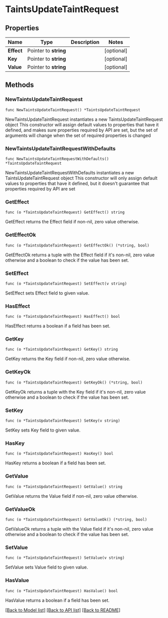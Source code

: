 # TaintsUpdateTaintRequest

## Properties

Name | Type | Description | Notes
------------ | ------------- | ------------- | -------------
**Effect** | Pointer to **string** |  | [optional] 
**Key** | Pointer to **string** |  | [optional] 
**Value** | Pointer to **string** |  | [optional] 

## Methods

### NewTaintsUpdateTaintRequest

`func NewTaintsUpdateTaintRequest() *TaintsUpdateTaintRequest`

NewTaintsUpdateTaintRequest instantiates a new TaintsUpdateTaintRequest object
This constructor will assign default values to properties that have it defined,
and makes sure properties required by API are set, but the set of arguments
will change when the set of required properties is changed

### NewTaintsUpdateTaintRequestWithDefaults

`func NewTaintsUpdateTaintRequestWithDefaults() *TaintsUpdateTaintRequest`

NewTaintsUpdateTaintRequestWithDefaults instantiates a new TaintsUpdateTaintRequest object
This constructor will only assign default values to properties that have it defined,
but it doesn't guarantee that properties required by API are set

### GetEffect

`func (o *TaintsUpdateTaintRequest) GetEffect() string`

GetEffect returns the Effect field if non-nil, zero value otherwise.

### GetEffectOk

`func (o *TaintsUpdateTaintRequest) GetEffectOk() (*string, bool)`

GetEffectOk returns a tuple with the Effect field if it's non-nil, zero value otherwise
and a boolean to check if the value has been set.

### SetEffect

`func (o *TaintsUpdateTaintRequest) SetEffect(v string)`

SetEffect sets Effect field to given value.

### HasEffect

`func (o *TaintsUpdateTaintRequest) HasEffect() bool`

HasEffect returns a boolean if a field has been set.

### GetKey

`func (o *TaintsUpdateTaintRequest) GetKey() string`

GetKey returns the Key field if non-nil, zero value otherwise.

### GetKeyOk

`func (o *TaintsUpdateTaintRequest) GetKeyOk() (*string, bool)`

GetKeyOk returns a tuple with the Key field if it's non-nil, zero value otherwise
and a boolean to check if the value has been set.

### SetKey

`func (o *TaintsUpdateTaintRequest) SetKey(v string)`

SetKey sets Key field to given value.

### HasKey

`func (o *TaintsUpdateTaintRequest) HasKey() bool`

HasKey returns a boolean if a field has been set.

### GetValue

`func (o *TaintsUpdateTaintRequest) GetValue() string`

GetValue returns the Value field if non-nil, zero value otherwise.

### GetValueOk

`func (o *TaintsUpdateTaintRequest) GetValueOk() (*string, bool)`

GetValueOk returns a tuple with the Value field if it's non-nil, zero value otherwise
and a boolean to check if the value has been set.

### SetValue

`func (o *TaintsUpdateTaintRequest) SetValue(v string)`

SetValue sets Value field to given value.

### HasValue

`func (o *TaintsUpdateTaintRequest) HasValue() bool`

HasValue returns a boolean if a field has been set.


[[Back to Model list]](../README.md#documentation-for-models) [[Back to API list]](../README.md#documentation-for-api-endpoints) [[Back to README]](../README.md)


